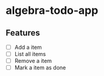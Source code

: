 # algebra-todo-app

## Features
- [ ] Add a item
- [ ] List all items
- [ ] Remove a item
- [ ] Mark a item as done